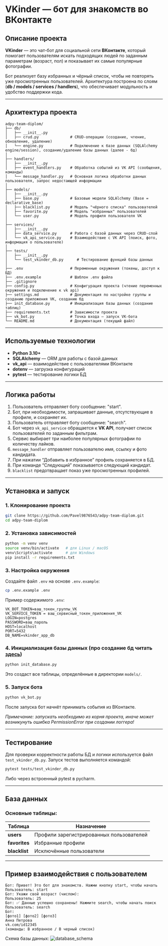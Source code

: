 # VKinder — бот для знакомств во ВКонтакте

## Описание проекта

**VKinder** — это чат-бот для социальной сети **ВКонтакте**, который помогает пользователям искать подходящих людей по заданным параметрам (возраст, пол) и показывает их самые популярные фотографии.

Бот реализует базу избранных и чёрный список, чтобы не повторять уже просмотренных пользователей. Архитектура построена по слоям (**db / models / services / handlers**), что обеспечивает модульность и удобство поддержки кода.

---

## Архитектура проекта

```
adpy-team-diplom/
├── db/
│   ├── __init__.py
│   ├── crud.py              # CRUD-операции (создание, чтение, обновление, удаление)
│   └── engine.py            # Подключение к базе данных (SQLAlchemy engine/session), создание/удаление базы данных (далее - бд)
│
├── handlers/
│   ├── __init__.py
│   ├── event_handlers.py    # Обработка событий из VK API (сообщения, команды)
│   └── message_handler.py   # Основная логика обработки данных пользователя, запрос недостающей информации
│
├── models/
│   ├── __init__.py
│   ├── base.py              # Базовые модели SQLAlchemy (Base = declarative_base)
│   ├── blacklist.py         # Модель "чёрного списка" пользователей
│   ├── favorite.py          # Модель "избранных" пользователей
│   └── user.py              # Модель профиля пользователя VK
│
├── services/
│   ├── __init__.py
│   ├── data_service.py      # Работа с базой данных через CRUD-слой
│   └── vk_api_service.py    # Взаимодействие с VK API (поиск, фото, информация о пользователе)
│
├── tests/
│   ├── __init__.py
│   └── test_vkinder_db.py      # Тестирование функций базы данных
│
├── .env                     # Переменные окружения (токены, доступ к БД)
├── .env.example             # Шаблон .env файла
├── .gitignore
├── config.py                # Конфигурация проекта (чтение переменных окружения и подключение к vk api)
├── settings.md              # Документация по настройке группы и созданию приложения VK, созданию бд
├── init_database.py         # Инициализация базы данных (создание таблиц)
├── requirements.txt         # Зависимости проекта
├── vk_bot.py                # Точка входа — запуск VK-бота
└── README.md                # Документация (текущий файл)
```

---

## Используемые технологии

* **Python 3.10+**
* **SQLAlchemy** — ORM для работы с базой данных
* **vk_api** — взаимодействие с пользователями ВКонтакте
* **dotenv** — загрузка конфигураций
* **pytest** — тестирование логики БД

---

## Логика работы

1. Пользователь отправляет боту сообщение: "start".
2. Бот, при необходимости, запрашивает данные, отсутствующие в профиле, и сохраняет их.
3. Пользователь отправляет боту сообщение: "search".
4. Бот через `vk_api_service` обращается к **VK API**, получает список пользователей по заданным фильтрам.
5. Сервис выбирает три наиболее популярных фотографии по количеству лайков.
6. `message_handler` отправляет пользователю имя, ссылку и фото кандидата.
7. При нажатии “Добавить в избранное” профиль сохраняется в БД.
8. При команде “Следующий” показывается следующий кандидат.
9. `blacklist` предотвращает показ уже просмотренных профилей.

---

## Установка и запуск

### 1. Клонирование проекта

```bash
git clone https://github.com/Pavel9876543/adpy-team-diplom.git
cd adpy-team-diplom
```

### 2. Установка зависимостей

```bash
python -m venv venv
source venv/bin/activate   # для Linux / macOS
venv\Scripts\activate      # для Windows
pip install -r requirements.txt
```

### 3. Настройка окружения

Создайте файл `.env` на основе `.env.example`:

```bash
cp .env.example .env
```

Пример содержимого `.env`:

```env
VK_BOT_TOKEN=ваш_токен_группы_VK
VK_SERVICE_TOKEN = ваш_сервисный_токен_приложения_VK
LOGIN=postgres
PASSWORD=ваш_пароль
HOST=localhost
PORT=5432
DB_NAME=vkinder_app_db
```

### 4. Инициализация базы данных (про создание бд читать [здесь](settings.md))

```bash
python init_database.py
```

Это создаст все таблицы, определённые в директории `models/`.

### 5. Запуск бота

```bash
python vk_bot.py
```

После запуска бот начнёт принимать события из ВКонтакте.

*Примечание: запускать необходимо из корня проекта, иначе может возникунуть ошибка PermissionError при создании логгера!*


---

## Тестирование

Для проверки корректности работы БД и логики используется файл `test_vkinder_db.py`.
Запуск тестов выполняется командой:

```bash
pytest tests/test_vkinder_db.py
```

Либо через встроенный pytest в pycharm.

---

## База данных

### Основные таблицы:

| Таблица       | Назначение                               |
| ------------- |------------------------------------------|
| **users**     | Профили зарегистрированных пользователей |
| **favorites** | Избранные профили                        |
| **blacklist** | Исключённые пользователи                 |


---


## Пример взаимодействия с пользователем

```
Бот: Привет! Это бот для знакомств. Нажми кнопку start, чтобы начать
Пользователь: start
Бот: Укажи свой возраст (числом):
Пользователь: 25
Бот: ✅ Данные успешно сохранены! Нажмите search, чтобы начать поиск
Пользователь: search
Бот:
[фото1] [фото2] [фото3]
Анна Петрова
vk.com/id12345
(команды: В избранное / В черный список)
```

Схема базы данных:
![database_schema](https://github.com/user-attachments/assets/caa37ee1-c599-4329-bd8d-f6e418584c48)